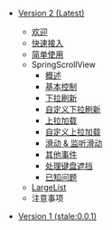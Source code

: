 * [Version 2 (Latest)](zh-cn/README)
    * [欢迎](zh-cn/README)
    * [快速接入](zh-cn/V2/GettingStart)
    * [简单使用](zh-cn/V2/Usage)
    * SpringScrollView
        * [概述](zh-cn/V2/BasicContent)
        * [基本控制](zh-cn/V2/BasicControl)
        * [下拉刷新](zh-cn/V2/Refresh)
        * [自定义下拉刷新](zh-cn/V2/CustomRefresh)
        * [上拉加载](zh-cn/V2/Loading)
        * [自定义上拉加载](zh-cn/V2/CustomLoading)
        * [滑动 & 监听滑动](zh-cn/V2/Scroll)
        * [其他事件](zh-cn/V2/Event)
        * [处理键盘遮挡](zh-cn/V2/TextInput)
        * [已知问题](zh-cn/V2/KnownIssues)
    * [LargeList](https://bolan9999.github.io/react-native-largelist/#/)
    * 注意事项

* [Version 1 (stale:0.0.1)](zh-cn/V1/README)
